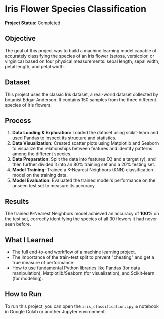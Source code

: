 # Iris Flower Species Classification

**Project Status:** Completed

## Objective
The goal of this project was to build a machine learning model capable of accurately classifying the species of an Iris flower (setosa, versicolor, or virginica) based on four physical measurements: sepal length, sepal width, petal length, and petal width.

## Dataset
This project uses the classic Iris dataset, a real-world dataset collected by botanist Edgar Anderson. It contains 150 samples from the three different species of Iris flowers.

## Process
1.  **Data Loading & Exploration:** Loaded the dataset using scikit-learn and used Pandas to inspect its structure and statistics.
2.  **Data Visualization:** Created scatter plots using Matplotlib and Seaborn to visualize the relationships between features and identify patterns among the different species.
3.  **Data Preparation:** Split the data into features (X) and a target (y), and then further divided it into an 80% training set and a 20% testing set.
4.  **Model Training:** Trained a K-Nearest Neighbors (KNN) classification model on the training data.
5.  **Model Evaluation:** Evaluated the trained model's performance on the unseen test set to measure its accuracy.

## Results
The trained K-Nearest Neighbors model achieved an accuracy of **100%** on the test set, correctly identifying the species of all 30 flowers it had never seen before.

## What I Learned
- The full end-to-end workflow of a machine learning project.
- The importance of the train-test split to prevent "cheating" and get a true measure of performance.
- How to use fundamental Python libraries like Pandas (for data manipulation), Matplotlib/Seaborn (for visualization), and Scikit-learn (for modeling).

## How to Run
To run this project, you can open the `iris_classification.ipynb` notebook in Google Colab or another Jupyter environment.
